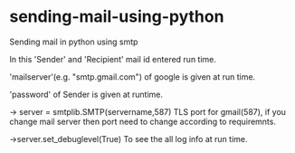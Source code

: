 # sending-mail-using-python
  Sending mail in python using smtp
 
 In this 'Sender' and 'Recipient' mail id entered run time.
 
'mailserver'(e.g. "smtp.gmail.com") of google is given at run time.

'password' of Sender is given at runtime.

-> server = smtplib.SMTP(servername,587)
 TLS port for gmail(587), if you change mail server then port need to change according to requiremnts.

->server.set_debuglevel(True)
  To see the all log info at run time.

